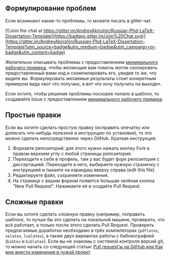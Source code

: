 ## Формулирование проблем
Если возникают какие-то проблемы, то можете писать в gitter-чат.

[![Join the chat at https://gitter.im/AndreyAkinshin/Russian-Phd-LaTeX-Dissertation-Template](https://badges.gitter.im/Join%20Chat.svg)](https://gitter.im/AndreyAkinshin/Russian-Phd-LaTeX-Dissertation-Template?utm_source=badge&utm_medium=badge&utm_campaign=pr-badge&utm_content=badge)

Желательно описывать проблемы с предоставлением [минимального рабочего примера](http://meta.tex.stackexchange.com/questions/228/ive-just-been-asked-to-write-a-minimal-example-what-is-that "Producing a concise Minimal Working Example"), чтобы желающие вам помочь могли скопировать предоставленный вами код и скомпилировать его, увидев то же, что видите вы. Формулировать желаемые результаты стоит конкретным примером вида «вот что получаю, а вот что хочу получить на выходе».

Если хотите, чтобы решение проблемы поскорее попало в шаблон, то создавайте Issue с предоставлением [минимального рабочего примера](http://meta.tex.stackexchange.com/questions/228/ive-just-been-asked-to-write-a-minimal-example-what-is-that "Producing a concise Minimal Working Example").

## Простые правки

Если вы хотите сделать простую правку (исправить опечатку или дописать что-нибудь полезное в инструкцию по установке), то это можно сделать непосредственно через GitHub. Краткая инструкция:

1. Форкаете репозиторий: для этого нужно нажать кнопку Fork в правом верхнем углу с любой страницы репозитория.
2. Переходите к себе в профиль, там у вас будет форк репозитория с диссертацией. Переходите в него, выбираете нужную страничку с инструкцией и тыкаете на карандаш вверху справа (edit this file).
3. Редактируете файл, сохраняете изменения.
4. На странице с вашим форком появится большая зелёная кнопка "New Pull Request". Нажимаете её и создаёте Pull Request.

## Сложные правки

Если вы хотите сделать сложную правку (например, поправить шаблон), то лучше бы это сделать на локальной машине, проверить, что всё работает, а только после этого сделать Pull Request. Проверить предлагаемые доработки необходимо в трёх компиляторах (`pdflatex`, `xelatex`, `lualatex`), а также двух вариантах работы с библиографией (`bibtex` и `biblatex`).
Если вы не знакомы с системой контроля версий git, то можно начать со следующей статьи: [Pull request'ы на GitHub или Как мне внести изменения в чужой проект](http://habrahabr.ru/post/125999/).
